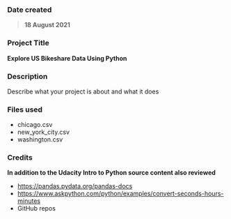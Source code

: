 
### Date created
>**18 August 2021**

### Project Title
**Explore US Bikeshare Data Using Python**

### Description
Describe what your project is about and what it does

### Files used
* chicago.csv
* new_york_city.csv
* washington.csv

### Credits
**In addition to the Udacity Intro to Python source content also reviewed**
* https://pandas.pydata.org/pandas-docs
* https://www.askpython.com/python/examples/convert-seconds-hours-minutes
* GitHub repos

